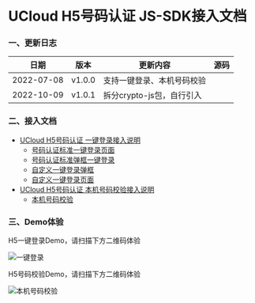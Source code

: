 # UCloud H5号码认证 JS-SDK接入文档

### 一、更新日志

| 日期 | 版本     | 更新内容          |   源码 |
| ------ | ------------- | ---------- | ---|
| 2022-07-08 |  v1.0.0  | 支持一键登录、本机号码校验<br/> |  |
| 2022-10-09 |  v1.0.1  | 拆分crypto-js包，自行引入 | |

### 二、接入文档

- [UCloud H5号码认证 一键登录接入说明](./phone-login.md)
  - [号码认证标准一键登录页面](./phone-login.md#32获取token)
  - [号码认证标准弹框一键登录](./phone-login.md#32获取token)
  - [自定义一键登录弹框](./phone-login.md#35弹窗版自定义配置项authpagetype2)
  - [自定义一键登录页面](./phone-login.md#36页面版自定义配置项authpagetype3)
- [UCloud H5号码认证 本机号码校验接入说明](./phone-auth.md)
  - [本机号码校验](./phone-auth.md)
### 三、Demo体验

H5一键登录Demo，请扫描下方二维码体验

![一键登录](https://github.com/umcloud-org/static/blob/master/unvs/unvs-sdk-login.png?raw=true)

H5号码校验Demo，请扫描下方二维码体验

![本机号码校验](https://github.com/umcloud-org/static/blob/master/unvs/unvs-sdk-auth.png?raw=true)
